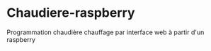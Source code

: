 # Chaudiere-raspberry
Programmation chaudière chauffage par interface web à partir d'un raspberry  
